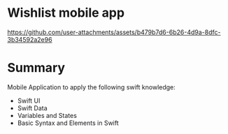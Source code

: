 # Wishlist mobile app



https://github.com/user-attachments/assets/b479b7d6-6b26-4d9a-8dfc-3b34592a2e96





# Summary
Mobile Application to apply the following swift knowledge:
- Swift UI
- Swift Data
- Variables and States
- Basic Syntax and Elements in Swift
